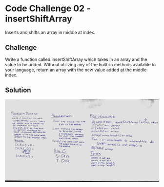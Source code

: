 # Code Challenge 02 - insertShiftArray
<!-- Short summary or background information -->
Inserts and shifts an array in middle at index.

## Challenge
<!-- Description of the challenge -->
Write a function called insertShiftArray which takes in an array and the value to be added. Without utilizing any of the built-in methods available to your language, return an array with the new value added at the middle index.

## Solution
<!-- Embedded whiteboard image -->
![Whiteboard Solution](../assets/array_shift.jpg)